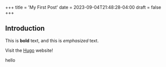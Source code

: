 +++
title = 'My First Post'
date = 2023-09-04T21:48:28-04:00
draft = false
+++

## Introduction

This is **bold** text, and this is *emphasized* text.

Visit the [Hugo](https://gohugo.io) website!

hello